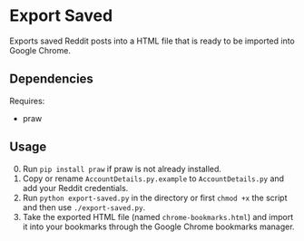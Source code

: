 # Export Saved
Exports saved Reddit posts into a HTML file that is ready to be imported into Google Chrome.

## Dependencies
Requires:

* praw

## Usage
0. Run `pip install praw` if praw is not already installed.
1. Copy or rename `AccountDetails.py.example` to `AccountDetails.py` and add your Reddit credentials.
2. Run `python export-saved.py` in the directory or first `chmod +x` the script and then use `./export-saved.py`.
3. Take the exported HTML file (named `chrome-bookmarks.html`) and import it into your bookmarks through the Google Chrome bookmarks manager.